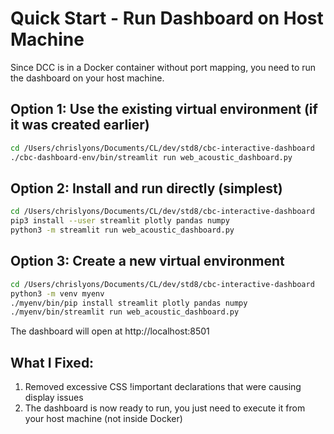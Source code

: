 # Quick Start - Run Dashboard on Host Machine

Since DCC is in a Docker container without port mapping, you need to run the dashboard on your host machine.

## Option 1: Use the existing virtual environment (if it was created earlier)
```bash
cd /Users/chrislyons/Documents/CL/dev/std8/cbc-interactive-dashboard
./cbc-dashboard-env/bin/streamlit run web_acoustic_dashboard.py
```

## Option 2: Install and run directly (simplest)
```bash
cd /Users/chrislyons/Documents/CL/dev/std8/cbc-interactive-dashboard
pip3 install --user streamlit plotly pandas numpy
python3 -m streamlit run web_acoustic_dashboard.py
```

## Option 3: Create a new virtual environment
```bash
cd /Users/chrislyons/Documents/CL/dev/std8/cbc-interactive-dashboard
python3 -m venv myenv
./myenv/bin/pip install streamlit plotly pandas numpy
./myenv/bin/streamlit run web_acoustic_dashboard.py
```

The dashboard will open at http://localhost:8501

## What I Fixed:
1. Removed excessive CSS !important declarations that were causing display issues
2. The dashboard is now ready to run, you just need to execute it from your host machine (not inside Docker)
